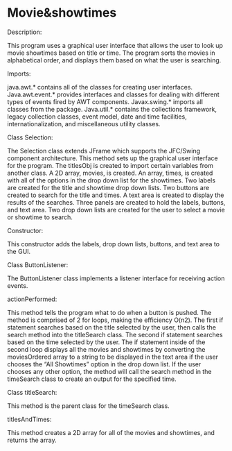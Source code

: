 # Movie&showtimes

Description: 

This program uses a graphical user interface that allows the user to look up movie showtimes based on title or time. The program sorts the movies in alphabetical order, and displays them based on what the user is searching.


Imports:

java.awt.* contains all of the classes for creating user interfaces.
Java.awt.event.* provides interfaces and classes for dealing with different types of events fired by AWT components.
Javax.swing.* imports all classes from the package.
Java.util.* contains the collections framework, legacy collection classes, event model, date and time facilities, internationalization, and miscellaneous utility classes.


Class Selection: 

The Selection class extends JFrame which supports the JFC/Swing component architecture. This method sets up the graphical user interface for the program. The titlesObj is created to import certain variables from another class. A 2D array, movies, is created. An array, times, is created with all of the options in the drop down list for the showtimes. Two labels are created for the title and showtime drop down lists. Two buttons are created to search for the title and times. A text area is created to display the results of the searches. Three panels are created to hold the labels, buttons, and text area. Two drop down lists are created for the user to select a movie or showtime to search.


Constructor: 

This constructor adds the labels, drop down lists, buttons, and text area to the GUI.


Class ButtonListener:

The ButtonListener class implements a listener interface for receiving action events.


actionPerformed: 

This method tells the program what to do when a button is pushed. The method is comprised of 2 for loops, making the efficiency O(n2). The first if statement searches based on the title selected by the user, then calls the search method into the titleSearch class. The second if statement searches based on the time selected by the user. The if statement inside of the second loop displays all the movies and showtimes by converting the moviesOrdered array to a string to be displayed in the text area if the user chooses the “All Showtimes” option in the drop down list. If the user chooses any other option, the method will call the search method in the timeSearch class to create an output for the specified time.


Class titleSearch: 

This method is the parent class for the timeSearch class. 


titlesAndTimes: 

This method creates a 2D array for all of the movies and showtimes, and returns the array.
